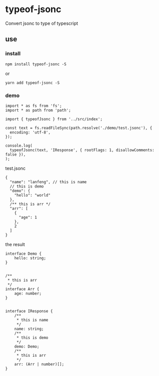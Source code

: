# typeof-jsonc

Convert jsonc to type of typescript

## use

### install

```
npm install typeof-jsonc -S
```

or

```
yarn add typeof-jsonc -S
```

### demo

```
import * as fs from 'fs';
import * as path from 'path';

import { typeofJsonc } from '../src/index';

const text = fs.readFileSync(path.resolve('./demo/test.jsonc'), {
  encoding: 'utf-8',
});

console.log(
  typeofJsonc(text, 'IResponse', { rootFlags: 1, disallowComments: false }),
);

```

test.jsonc

```jsonc
{
  "name": "lanfeng", // this is name
  // this is demo
  "demo": {
    "hello": "world"
  },
  /** this is arr */
  "arr": [
    {
      "age": 1
    },
    2
  ]
}
```

the result

```
interface Demo {
    hello: string;
}


/**
 * this is arr
 */
interface Arr {
    age: number;
}


interface IResponse {
    /**
     * this is name
     */
    name: string;
    /**
     * this is demo
     */
    demo: Demo;
    /**
     * this is arr
     */
    arr: (Arr | number)[];
}
```
